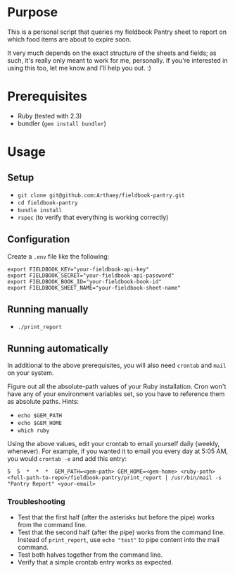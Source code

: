 # Purpose

This is a personal script that queries my fieldbook Pantry sheet to report on
which food items are about to expire soon.

It very much depends on the exact structure of the sheets and fields; as such,
it's really only meant to work for me, personally. If you're interested in
using this too, let me know and I'll help you out. :)

# Prerequisites

- Ruby (tested with 2.3)
- bundler (`gem install bundler`)

# Usage

## Setup

- `git clone git@github.com:Arthaey/fieldbook-pantry.git`
- `cd fieldbook-pantry`
- `bundle install`
- `rspec` (to verify that everything is working correctly)

## Configuration

Create a `.env` file like the following:

```
export FIELDBOOK_KEY="your-fieldbook-api-key"
export FIELDBOOK_SECRET="your-fieldbook-api-password"
export FIELDBOOK_BOOK_ID="your-fieldbook-book-id"
export FIELDBOOK_SHEET_NAME="your-fieldbook-sheet-name"
```

## Running manually

- `./print_report`

## Running automatically

In additional to the above prerequisites, you will also need `crontab` and `mail` on your system.

Figure out all the absolute-path values of your Ruby installation. Cron won't have any of your environment variables set, so you have to reference them as absolute paths. Hints:

- `echo $GEM_PATH`
- `echo $GEM_HOME`
- `which ruby`

Using the above values, edit your crontab to email yourself daily (weekly, whenever). For example, if you wanted it to email you every day at 5:05 AM, you would `crontab -e` and add this entry:

```
5  5  *  *  *  GEM_PATH=<gem-path> GEM_HOME=<gem-home> <ruby-path> <full-path-to-repo>/fieldbook-pantry/print_report | /usr/bin/mail -s "Pantry Report" <your-email>
```

### Troubleshooting

- Test that the first half (after the asterisks but before the pipe) works from the command line.
- Test that the second half (after the pipe) works from the command line. Instead of `print_report`, use `echo "test"` to pipe content into the mail command.
- Test both halves together from the command line.
- Verify that a simple crontab entry works as expected.

